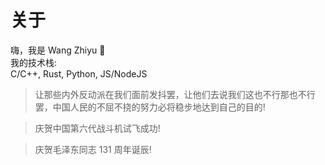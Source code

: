 # 关于
嗨，我是 Wang Zhiyu 👋  
我的技术栈:  
C/C++, Rust, Python, JS/NodeJS

> 让那些内外反动派在我们面前发抖罢，让他们去说我们这也不行那也不行罢，中国人民的不屈不挠的努力必将稳步地达到自己的目的!  

> 庆贺中国第六代战斗机试飞成功!  

> 庆贺毛泽东同志 131 周年诞辰!  
